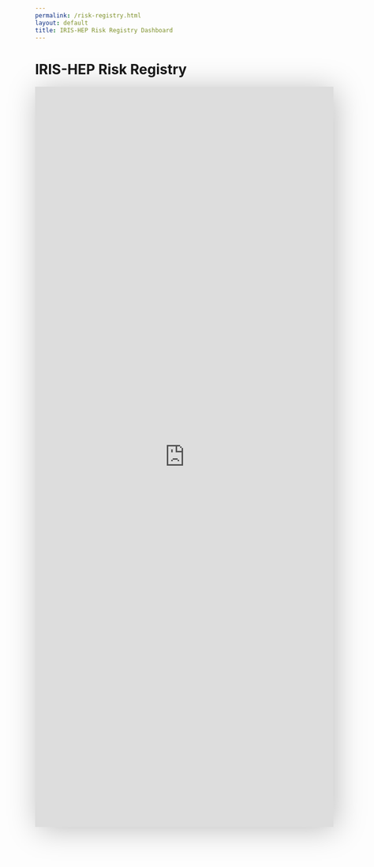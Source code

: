 ```yaml
---
permalink: /risk-registry.html
layout: default
title: IRIS-HEP Risk Registry Dashboard
---
```


# IRIS-HEP Risk Registry

<iframe src="https://view.monday.com/embed/5735219870-f07575a582decb535125346d10d838a4?r=use1" allowtransparency="true" width="120%" height="1500" style="border: 0; box-shadow: 5px 5px 56px 0px rgba(0,0,0,0.25);"></iframe>

